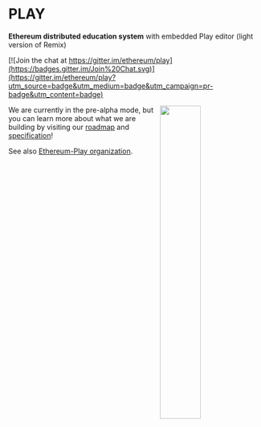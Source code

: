 # PLAY

**Ethereum distributed education system** with embedded Play editor (light version of Remix)

[![Join the chat at https://gitter.im/ethereum/play](https://badges.gitter.im/Join%20Chat.svg)](https://gitter.im/ethereum/play?utm_source=badge&utm_medium=badge&utm_campaign=pr-badge&utm_content=badge)

<img src="https://i.imgur.com/7iB0xCm.png" align="right" width=40%/>

We are currently in the pre-alpha mode, but you can learn more about what we are building by visiting our [roadmap](https://github.com/ethereum/play/issues/6) and [specification](https://github.com/ethereum/play/issues/3)!


See also [Ethereum-Play organization](https://github.com/ethereum-play).
